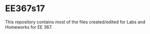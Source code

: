 # EE367s17
This repository contains most of the files created/edited for Labs and Homeworks for EE 367.

